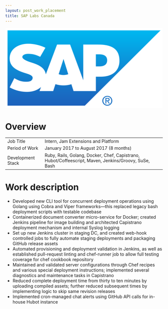 ```yaml
---
layout: post_work_placement
title: SAP Labs Canada
---
```

<img src="/images/fulls/sap-cover.png" class="fit image">

<h1>Overview</h1>
<table>
<tr><td><span class="icon fa-user"></span>  Job Title</td>
<td>Intern, Jam Extensions and Platform</td></tr>
<tr><td><span class="icon fa-calendar-o"></span>  Period of Work</td>
<td>January 2017 to August 2017 (8 months)</td></tr>
<tr><td><span class="icon fa-cog"></span>  Development Stack</td>
<td>Ruby, Rails, Golang, Docker, Chef, Capistrano, Hubot/Coffeescript, Maven, Jenkins/Groovy, SuSe, Bash</td></tr>
</table>

<h1>Work description</h1>
<ul>
<li>Developed new CLI tool for concurrent deployment operations using Golang using Cobra and Viper frameworks—this replaced legacy bash deployment scripts with testable codebase</li>
<li>Containerized document converter micro-service for Docker; created Jenkins pipeline for image building and architected Capistrano deployment mechanism and internal Syslog logging</li>
<li>Set up new Jenkins cluster in staging DC, and created web-hook controlled jobs to fully automate staging deployments and packaging GitHub release assets</li>
<li>Automated provisioning and deployment validation in Jenkins, as well as established pull-request linting and chef-runner job to allow full testing coverage for chef cookbook repository</li>
<li>Maintained and validated server configurations through Chef recipes and various special deployment instructions; implemented several diagnostics and maintenance tasks in Capistrano</li>
<li>Reduced complete deployment time from thirty to ten minutes by uploading compiled assets; further reduced subsequent times by implementing logic to skip same revision releases</li>
<li>Implemented cron-managed chat alerts using GitHub API calls for in-house Hubot instance</li>
</ul>

